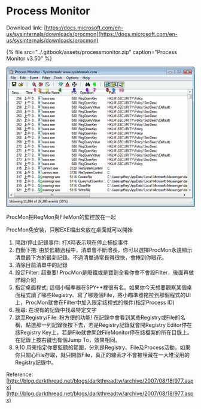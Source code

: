 # Process Monitor

Download link: [https://docs.microsoft.com/en-us/sysinternals/downloads/procmon](https://docs.microsoft.com/en-us/sysinternals/downloads/procmon)

{% file src="../.gitbook/assets/processmonitor.zip" caption="Process Monitor v3.50" %}

![](../.gitbook/assets/image%20%2815%29.png)

 ProcMon把RegMon與FileMon的監控放在一起

 ProcMon免安裝，只解EXE檔出來放在桌面就可以開始

1. 開啟/停止記錄事件: 打X時表示現在停止捕捉事件
2. 自動下捲: 由於監聽過程中，清單會不斷增長，你可以選擇ProcMon永遠顯示清單最下方的最新記錄。不過清單通常長得很快，會捲到你眼花。
3. 清除目前清單中的記錄
4. 設定Filter: 超重要! ProcMon是廢鐵或是寶劍全看你會不會設Filter，後面再做詳細介紹
5. 指定桌面程式: 這個小瞄準器在SPY++裡很有名。如果你今天想要觀察某個桌面程式讀了哪些Registry、寫了哪幾個File，將小瞄準器拖拉到那個程式的UI上，ProcMon就會在Filter中加入限定該程式的條件\(指定Process ID\)
6. 搜尋: 在現有的記錄中找尋特定文字
7. 跳至Registry/File: 粉方便的功能! 在記錄中會看到某些Registry或File的名稱，點選那一列記錄後按下去，若是Registry記錄就會開Registry Editor停在該Registry Key上，若是File就會開啟FileMonitor停在該檔案的所在目錄上。在記錄上按右鍵也有個Jump To，效果相同。
8. 9,10 用來指定你要監聽的範圍，分別是Registry、File及Process活動，如果你只關心File存取，就只開啟File，真正的線索才不會被埋藏在一大堆沒用的Registry記錄中。





Reference: [http://blog.darkthread.net/blogs/darkthreadtw/archive/2007/08/18/977.aspx](http://blog.darkthread.net/blogs/darkthreadtw/archive/2007/08/18/977.aspx)


